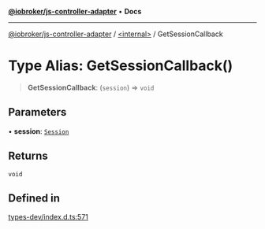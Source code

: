 [**@iobroker/js-controller-adapter**](../../README.md) • **Docs**

***

[@iobroker/js-controller-adapter](../../globals.md) / [\<internal\>](../README.md) / GetSessionCallback

# Type Alias: GetSessionCallback()

> **GetSessionCallback**: (`session`) => `void`

## Parameters

• **session**: [`Session`](Session.md)

## Returns

`void`

## Defined in

[types-dev/index.d.ts:571](https://github.com/ioBroker/ioBroker.js-controller/blob/fe9fbf6b684b474bc0dfc453eb28790be874895e/packages/types-dev/index.d.ts#L571)
